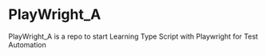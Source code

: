 # PlayWright_A
PlayWright_A is a repo to start Learning Type Script with Playwright for Test Automation
